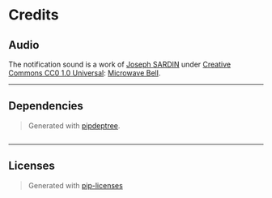 # Credits

## Audio

The notification sound is a work of [Joseph SARDIN](https://josephsardin.fr/) under [Creative Commons CC0 1.0 Universal](https://bigsoundbank.com/right.html): [Microwave Bell](https://bigsoundbank.com/sound-1631-microwave-bell.html).

----

## Dependencies

> Generated with [pipdeptree](https://pypi.org/project/pipdeptree/).

```{include} dependencies.md

```

----

## Licenses

> Generated with [pip-licenses](https://pypi.org/project/pip-licenses/)

```{include} licenses.md

```
